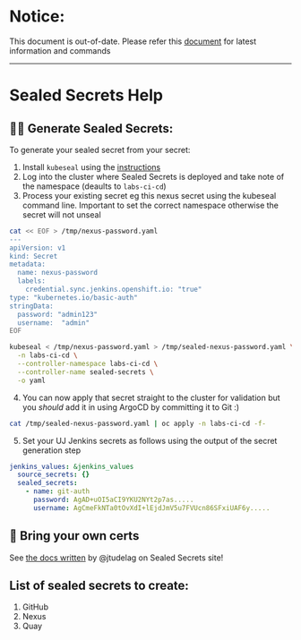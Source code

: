 # Notice:
This document is out-of-date. Please refer this [document](https://github.com/WHOAcademy/lxp-docs/blob/master/how_to/Create_Sealed_Secrets.md) for latest information and commands

---




# Sealed Secrets Help

## 🕵️‍♀️ Generate Sealed Secrets:
To generate your sealed secret from your secret:

1. Install `kubeseal` using the [instructions](https://github.com/bitnami-labs/sealed-secrets/releases)
2. Log into the cluster where Sealed Secrets is deployed and take note of the namespace (deaults to `labs-ci-cd`)
3. Process your existing secret eg this nexus secret using the kubeseal command line. Important to set the correct namespace otherwise the secret will not unseal
```bash
cat << EOF > /tmp/nexus-password.yaml
---
apiVersion: v1
kind: Secret
metadata:
  name: nexus-password
  labels:
    credential.sync.jenkins.openshift.io: "true"
type: "kubernetes.io/basic-auth"
stringData:
  password: "admin123"
  username:  "admin"
EOF
```
```bash
kubeseal < /tmp/nexus-password.yaml > /tmp/sealed-nexus-password.yaml \
  -n labs-ci-cd \
  --controller-namespace labs-ci-cd \
  --controller-name sealed-secrets \
  -o yaml
```
4. You can now apply that secret straight to the cluster for validation but you _should_ add it in using ArgoCD by committing it to Git :) 
``` bash
cat /tmp/sealed-nexus-password.yaml | oc apply -n labs-ci-cd -f-
```
5. Set your UJ Jenkins secrets as follows using the output of the secret generation step
```yaml
jenkins_values: &jenkins_values
  source_secrets: {}
  sealed_secrets:
    - name: git-auth
      password: AgAD+uOI5aCI9YKU2NYt2p7as.....
      username: AgCmeFkNTa0tOvXdI+lEjdJmV5u7FVUcn86SFxiUAF6y.....
```

## 📝 Bring your own certs 
See [the docs written](https://github.com/bitnami-labs/sealed-secrets/blob/master/docs/bring-your-own-certificates.md) by @jtudelag on Sealed Secrets site!


## List of sealed secrets to create:
1. GitHub
2. Nexus
3. Quay
